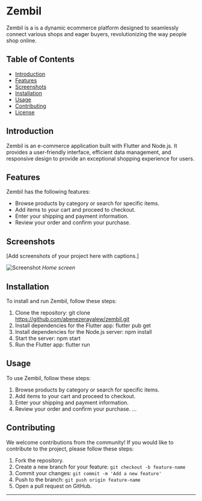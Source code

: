 # Zembil

Zembil is a is a dynamic ecommerce platform designed to seamlessly connect various shops and eager buyers, revolutionizing the way people shop online.

## Table of Contents

- [Introduction](#introduction)
- [Features](#features)
- [Screenshots](#screenshots)
- [Installation](#installation)
- [Usage](#usage)
- [Contributing](#contributing)
- [License](#license)

## Introduction

Zembil is an e-commerce application built with Flutter and Node.js. It provides a user-friendly interface, efficient data management, and responsive design to provide an exceptional shopping experience for users.

## Features

Zembil has the following features:

- Browse products by category or search for specific items.
- Add items to your cart and proceed to checkout.
- Enter your shipping and payment information.
- Review your order and confirm your purchase.

## Screenshots

[Add screenshots of your project here with captions.]

![Screenshot](screenshots/screenshot1.png)
_Home screen_

## Installation

To install and run Zembil, follow these steps:

1. Clone the repository: git clone https://github.com/abenezerayalew/zembil.git
2. Install dependencies for the Flutter app: flutter pub get
3. Install dependencies for the Node.js server: npm install
4. Start the server: npm start
5. Run the Flutter app: flutter run

## Usage

To use Zembil, follow these steps:

1. Browse products by category or search for specific items.
2. Add items to your cart and proceed to checkout.
3. Enter your shipping and payment information.
4. Review your order and confirm your purchase.
   ...

## Contributing

We welcome contributions from the community! If you would like to contribute to the project, please follow these steps:

1. Fork the repository.
2. Create a new branch for your feature: `git checkout -b feature-name`
3. Commit your changes: `git commit -m 'Add a new feature'`
4. Push to the branch: `git push origin feature-name`
5. Open a pull request on GitHub.

---
